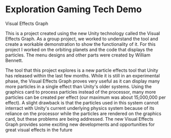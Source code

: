 # Exploration Gaming Tech Demo
Visual Effects Graph
<p>This is a project created using the new Unity technology called the Visual Effects Graph. As a group project, we worked to understand the tool and create a workable demonstration to show the functionality of it. For this project I worked on the orbiting planets and the code that displays the particles. The menu designs and other parts were created by William Bennett.</p>
<p>The tool that this project explores is a new particle effects tool that Unity has released within the last few months. While it is still in an experimental phase, the Visual Effects Graph proves very useful as it can display many more particles in a single effect than Unity's older systems. Using the graphics card to process particles instead of the processor, many more particles can be created per effect (our maximum was about 15,000,000 per effect). A slight drawback is that the particles used in this system cannot interract with Unity's current underlying physics system because of its reliance on the processor while the particles are rendered on the graphics card, but these problems are being addressed. The new Visual Effects Graph provides some exciting new developments and opportunities for great visual effects in the future</p>
